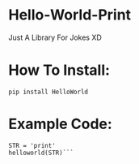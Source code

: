 # Hello-World-Print
Just A Library For Jokes XD

# How To Install:
```pip install HelloWorld```

# Example Code:
```from helloprint import helloworld
STR = 'print'
helloworld(STR)```

